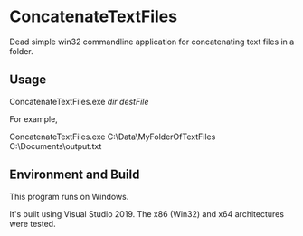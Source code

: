 # ConcatenateTextFiles
Dead simple win32 commandline application for concatenating text files in a folder.

## Usage
ConcatenateTextFiles.exe *dir* *destFile*

For example,

ConcatenateTextFiles.exe C:\Data\MyFolderOfTextFiles C:\Documents\output.txt

## Environment and Build
This program runs on Windows.

It's built using Visual Studio 2019. The x86 (Win32) and x64 architectures were tested.
